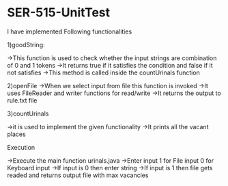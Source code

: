 # SER-515-UnitTest

I have implemented Following functionalities

1)goodString:

->This function is used to check whether the input strings are combination of 0 and 1 tokens
->It returns true if it satisfies the condition and false if it not satisfies
->This method is called inside the countUrinals function

2)openFile
->When we select input from file this function is invoked
->It uses FileReader and writer functions for read/write 
->It returns the output to rule.txt file 

3)countUrinals

->it is used to implement the given functionality
->It prints all the vacant places

Execution

->Execute the main function urinals.java
->Enter input 1 for File input 0 for Keyboard input
->If input is 0 then enter string
->If input is 1 then file gets readed and returns output file with max vacancies
  
